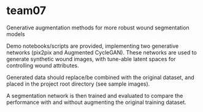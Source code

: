 # team07
Generative augmentation methods for more robust wound segmentation models

Demo notebooks/scripts are provided, implementing two generative networks (pix2pix and Augmented CycleGAN). These networks are used to generate synthetic wound images, with tune-able latent spaces for controlling wound attributes.

Generated data should replace/be combined with the original dataset, and placed in the project root directory (see sample images).

A segmentation network is then trained and evaluated to compare the performance with and without augmenting the original training dataset.
